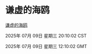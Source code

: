 # 谦虚的海鸥
[谦虚的海鸥](http://219.139.199.231:56308/qxdho/course/base/hotlink/index.php)

2025年 07月 09日 星期三 20:10:02 CST

2025年 07月 09日 星期三 12:10:02 GMT
